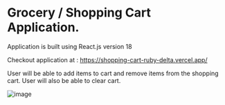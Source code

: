# Grocery / Shopping Cart Application.

Application is built using React.js version 18

Checkout application at : https://shopping-cart-ruby-delta.vercel.app/

User will be able to add items to cart and remove items from the shopping cart. User will also be able to clear cart.

![image](https://user-images.githubusercontent.com/107784718/185746845-2558c423-254c-48a7-9ff4-6717a82b4bd1.png)

